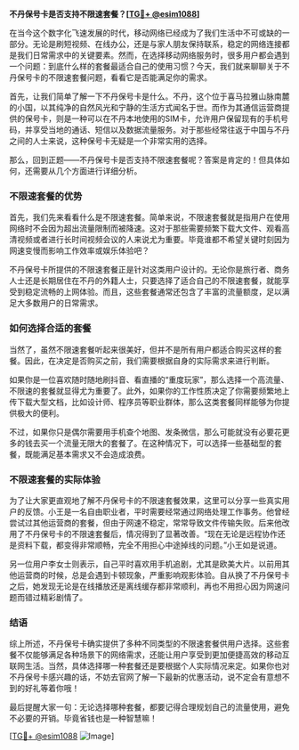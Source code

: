 **不丹保号卡是否支持不限速套餐？[[TG💪+ @esim1088](https://t.me/s/esim1088)]**

在当今这个数字化飞速发展的时代，移动网络已经成为了我们生活中不可或缺的一部分。无论是刷短视频、在线办公，还是与家人朋友保持联系，稳定的网络连接都是我们日常需求中的关键要素。然而，在选择移动网络服务时，很多用户都会遇到一个问题：到底什么样的套餐最适合自己的使用习惯？今天，我们就来聊聊关于不丹保号卡的不限速套餐问题，看看它是否能满足你的需求。

首先，让我们简单了解一下不丹保号卡是什么。不丹，这个位于喜马拉雅山脉南麓的小国，以其纯净的自然风光和宁静的生活方式闻名于世。而作为其通信运营商提供的保号卡，则是一种可以在不丹本地使用的SIM卡，允许用户保留现有的手机号码，并享受当地的通话、短信以及数据流量服务。对于那些经常往返于中国与不丹之间的人士来说，这种保号卡无疑是一个非常实用的选择。

那么，回到正题——不丹保号卡是否支持不限速套餐呢？答案是肯定的！但具体如何，还需要从几个方面进行详细分析。

### 不限速套餐的优势

首先，我们先来看看什么是不限速套餐。简单来说，不限速套餐就是指用户在使用网络时不会因为超出流量限制而被降速。这对于那些需要频繁下载大文件、观看高清视频或者进行长时间视频会议的人来说尤为重要。毕竟谁都不希望关键时刻因为网速变慢而影响工作效率或娱乐体验吧？

不丹保号卡所提供的不限速套餐正是针对这类用户设计的。无论你是旅行者、商务人士还是长期居住在不丹的外籍人士，只要选择了适合自己的不限速套餐，就能享受到稳定流畅的上网体验。而且，这些套餐通常还包含了丰富的流量额度，足以满足大多数用户的日常需求。

### 如何选择合适的套餐

当然了，虽然不限速套餐听起来很美好，但并不是所有用户都适合购买这样的套餐。因此，在决定是否购买之前，我们需要根据自身的实际需求来进行判断。

如果你是一位喜欢随时随地刷抖音、看直播的“重度玩家”，那么选择一个高流量、不限速的套餐就显得尤为重要了。此外，如果你的工作性质决定了你需要频繁地上传下载大型文档，比如设计师、程序员等职业群体，那么这类套餐同样能够为你提供极大的便利。

不过，如果你只是偶尔需要用手机查个地图、发条微信，那么可能就没有必要花更多的钱去买一个流量无限大的套餐了。在这种情况下，可以选择一些基础型的套餐，既能满足基本需求又不会造成浪费。

### 不限速套餐的实际体验

为了让大家更直观地了解不丹保号卡的不限速套餐效果，这里可以分享一些真实用户的反馈。小王是一名自由职业者，平时需要经常通过网络处理工作事务。他曾经尝试过其他运营商的套餐，但由于网速不稳定，常常导致文件传输失败。后来他改用了不丹保号卡的不限速套餐后，情况得到了显著改善。“现在无论是远程协作还是资料下载，都变得非常顺畅，完全不用担心中途掉线的问题。”小王如是说道。

另一位用户李女士则表示，自己平时喜欢用手机追剧，尤其是欧美大片。以前用其他运营商的时候，总是会遇到卡顿现象，严重影响观影体验。自从换了不丹保号卡之后，她发现无论是在线播放还是离线缓存都非常顺利，再也不用担心因为网速问题而错过精彩剧情了。

### 结语

综上所述，不丹保号卡确实提供了多种不同类型的不限速套餐供用户选择。这些套餐不仅能够满足各种场景下的网络需求，还能让用户享受到更加便捷高效的移动互联网生活。当然，具体选择哪一种套餐还是要根据个人实际情况来定。如果你也对不丹保号卡感兴趣的话，不妨去官网了解一下最新的优惠活动，说不定会有意想不到的好礼等着你哦！

最后提醒大家一句：无论选择哪种套餐，都要记得合理规划自己的流量使用，避免不必要的开销。毕竟省钱也是一种智慧嘛！

[[TG💪+ @esim1088](https://t.me/s/esim1088) ![Image](https://i.postimg.cc/4NQfJmqS/Snipaste-2025-05-13-00-14-12.png)]